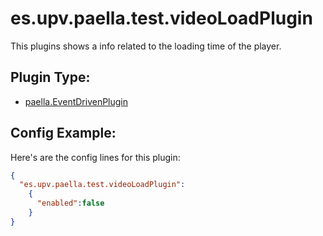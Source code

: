 # es.upv.paella.test.videoLoadPlugin

This plugins shows a info related to the loading time of the player.

## Plugin Type:
- [paella.EventDrivenPlugin](../developer/plugin_types.md)

## Config Example:

Here's are the config lines for this plugin:

```json
{
  "es.upv.paella.test.videoLoadPlugin": 
    {
      "enabled":false
    }
}
```

